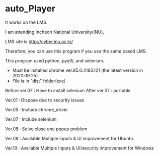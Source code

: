 # auto_Player
 
It works on the LMS.

I am attending Incheon National University(INU), 

LMS site is http://cyber.inu.ac.kr/

Therefore, you can use this program if you use the same based LMS.

This program used python, pyqt5, and selenium.


* Must be installed chrome ver.85.0.4183.121 (the latest version in 2020.09.25)
* File is in "dist" folder(exe)


Before ver.07 : Have to install selenium
After ver.07 : portable

Ver.01 : Dispose due to security issues

Ver.05 : Include chrome_driver

Ver.07 : Include selenium

Ver.08 : Solve close one popup problem

Ver.09 : Available Multiple Inputs & UI improvement for Ubuntu

Ver.10 : Available Multiple Inputs & UI/security improvement  for Windows